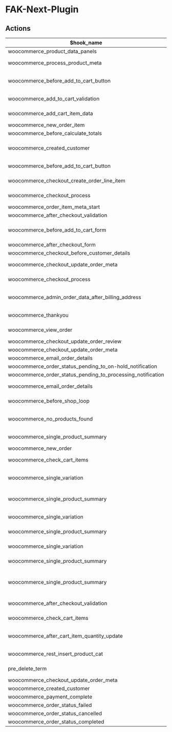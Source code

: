 # FAK-Next-Plugin

## Actions

| $hook_name  | $callback | $priority | $accepted_args |                         description                         |
| ----------- | --------- | --------- | -------------- | ----------------------------------------------------------- |
| woocommerce_product_data_panels | add_tab_fields | - | - |  |
| woocommerce_process_product_meta | save_options | - | - | save selected mix and match or optional products to meta data |
| woocommerce_before_add_to_cart_button | display_options_on_product_page | - | - | render product mix and match or optional products from backoffice (if exists) |
| woocommerce_add_to_cart_validation | validate_selected_options | 10 | 2 | validate selected options (mix and match / optional) |
| woocommerce_add_cart_item_data | save_selected_options | 10 | 2 | save selected options (mix and match/ optional in cart meta data) |
| woocommerce_new_order_item | display_selected_options_with_order_info | 1 | 3 | - |
| woocommerce_before_calculate_totals | add_option_price_on_checkout | 99 | - | - |
| woocommerce_created_customer | backoffice_user_pass | 10 | 3 | set user password from backoffice if exists (migration functionality) |
| woocommerce_before_add_to_cart_button | fak_external_comment_field | - | - | render comment form on WC single product page |
| woocommerce_checkout_create_order_line_item | fak_add_custom_order_line_item_meta | 10 | 4 | add comment (if exists) to order meta data |
| woocommerce_checkout_process | wc_minimum_order_amount | - | - | check if order sum >= 1 € (by default) |
| woocommerce_order_item_meta_start | thank_page_show_variables | 10 | 4 | show variable || mix and match products on order thank page |
| woocommerce_after_checkout_validation | woocommerce_after_checkout_validation_update | 9999 | 2 | - |
| woocommerce_before_add_to_cart_form | fak_before_add_to_cart_form | - | - | render variations or accessories products on WC single product page if enabled options |
| woocommerce_after_checkout_form | fak_oddt_datepicker_js | 10 | - | wp_enqueue_script datepicker.js |
| woocommerce_checkout_before_customer_details | fak_oddt_echo_fields | 10 | 1 | render delivery date time fields |
| woocommerce_checkout_update_order_meta | fak_oddt_save_meta | 10 | 1 | save selected date/time to order meata data |
| woocommerce_checkout_process | fak_oddt_validate | - | - | validate selected date/time values |
| woocommerce_admin_order_data_after_billing_address | fak_oddt_display_admin_order_meta | 10 | 1 | show selected date/time values in admin page after billing address |
| woocommerce_thankyou | fak_oddt_view_order_and_thankyou_page | 20 | - | show selected date/time values on thankyou page |
| woocommerce_view_order | fak_oddt_view_order_and_thankyou_page | 20 | - | show selected date/time values on view order page |
| woocommerce_checkout_update_order_review | fak_oddt_woocommerce_checkout_update_order_review | 10 | 1 | just update WC session |
| woocommerce_checkout_update_order_meta | woocommerce_checkout_update_order_meta_order_number | 10 | 2 | order number from backoffice |
| woocommerce_email_order_details | woocommerce_email_order_details_order_number | 1 | 4 |show backoffice order number |
| woocommerce_order_status_pending_to_on-hold_notification | set_fak_order_number | 10 | 2 | backoffice ON |
| woocommerce_order_status_pending_to_processing_notification | set_fak_order_number | 10 | 2 | backoffice ON |
| woocommerce_email_order_details | woocommerce_email_order_details_show_oddt_info | 2 | 4 | show order delivery date time in email |
| woocommerce_before_shop_loop | oddt_render_filters_form | 1 | - | render order delivery date time filter form |
| woocommerce_no_products_found | oddt_no_products_found | - | - | call woocommerce_before_shop_loop action |
| woocommerce_single_product_summary | replace_single_add_to_cart_button | 1 | - | check if product allow after filters (only if filters selected) |
| woocommerce_new_order | unset_session | - | - | just refresh session |
| woocommerce_check_cart_items | checkout_processing_time_message | - | - | product unavaliable after filters (show message) |
| woocommerce_single_variation | custom_product_button | 20 | - | replace add to cart button (only if product unavaliable after ODDt filters) |
| woocommerce_single_product_summary | custom_product_button | 30 | - | replace add to cart button (only if product unavaliable after ODDt filters) |
| woocommerce_single_variation | hurry_up_message | 20 | - | show hurry up message (only if use stock system) |
| woocommerce_single_product_summary | hurry_up_message | 20 | - | show hurry up message (only if use stock system) |
| woocommerce_single_variation | out_of_stock_message | 20 | - | show out of stock message (only if use stock system) |
| woocommerce_single_product_summary | out_of_stock_message | 30 | - | show out of stock message (only if use stock system) |
| woocommerce_single_product_summary | single_product_summary_validate | 1 | - | only if stock system is enabled: validate product, required subproducts, mix and match and variables subproducts |
| woocommerce_after_checkout_validation | checkout_stock_validation | 10 | 1 | stock system: validate all products in cart backend part |
| woocommerce_check_cart_items | checkout_stock_validation_view | - | - | stock system: validate all products in cart frontend part |
| woocommerce_after_cart_item_quantity_update | update_options_cart_item_data | 20 | 4 | stock system: revalidate all products in cart after change quantity products |
| woocommerce_rest_insert_product_cat | on_save_termmeta | 10 | 2 | update _category_last_update term meta |
| pre_delete_term | update_products_status | 10 | 2 | set products to draft if they have only 1 category and we deled it |
| woocommerce_checkout_update_order_meta | action_woocommerce_new_order | 1000 | 2 | send order to strapi |
| woocommerce_created_customer | action_woocommerce_created_customer | 10 | 3 | send order to strapi |
| woocommerce_payment_complete | action_payment_complete | 10 | 1 | send order to strapi |
| woocommerce_order_status_failed | action_order_status_cancelled | 10 | 1 | send order to strapi |
| woocommerce_order_status_cancelled | action_order_status_cancelled | 10 | 1 | send order to strapi |
| woocommerce_order_status_completed | action_order_status_completed | 10 | 1 | send order to strapi |
